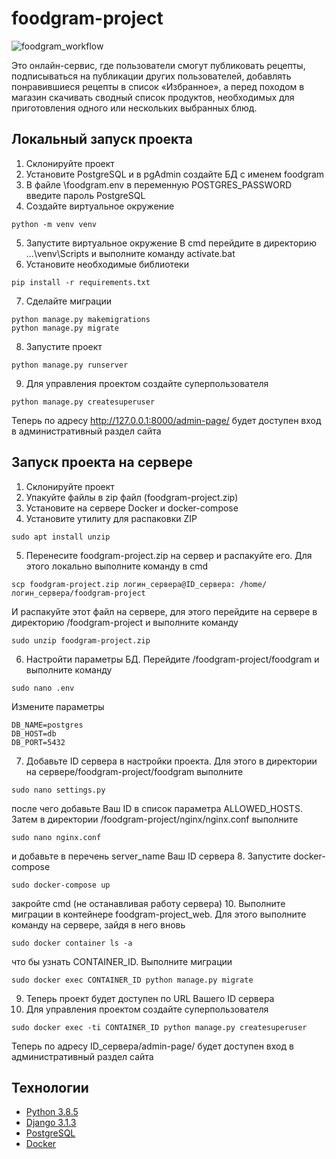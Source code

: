 # foodgram-project

![foodgram_workflow](https://github.com/work-development/foodgram-project/workflows/foodgram_workflow/badge.svg)

Это онлайн-сервис, где пользователи смогут публиковать рецепты, подписываться на публикации других пользователей, добавлять понравившиеся рецепты в список «Избранное», а перед походом в магазин скачивать сводный список продуктов, необходимых для приготовления одного или нескольких выбранных блюд.


## Локальный запуск проекта
1. Склонируйте проект
2. Установите PostgreSQL и в pgAdmin создайте БД с именем foodgram
3. В файле \foodgram\.env в переменную POSTGRES_PASSWORD введите пароль PostgreSQL
4. Создайте виртуальное окружение 
```
python -m venv venv
```
5. Запустите виртуальное окружение
В cmd перейдите в директорию ...\venv\Scripts и выполните команду activate.bat
6. Установите необходимые библиотеки  
```
pip install -r requirements.txt
``` 
7. Сделайте миграции
```
python manage.py makemigrations
python manage.py migrate
```
8. Запустите проект
```
python manage.py runserver
```
9. Для управления проектом создайте суперпользователя
```
python manage.py createsuperuser
```
Теперь по адресу http://127.0.0.1:8000/admin-page/ будет доступен вход в административный раздел сайта

## Запуск проекта на сервере
1. Склонируйте проект
2. Упакуйте файлы в zip файл (foodgram-project.zip)
3. Установите на сервере Docker и docker-compose
4. Установите утилиту для распаковки ZIP
```
sudo apt install unzip
```
5. Перенесите foodgram-project.zip на сервер и распакуйте его. Для этого локально выполните команду в cmd
```
scp foodgram-project.zip логин_сервера@ID_сервера: /home/логин_сервера/foodgram-project
```
И распакуйте этот файл на сервере, для этого перейдите на сервере в директорию /foodgram-project и выполните команду
```
sudo unzip foodgram-project.zip
```
6. Настройти параметры БД. Перейдите /foodgram-project/foodgram и выполните команду
```
sudo nano .env
```
Измените параметры
```
DB_NAME=postgres
DB_HOST=db
DB_PORT=5432
```
7. Добавьте ID сервера в настройки проекта. Для этого в директории на сервере/foodgram-project/foodgram выполните
```
sudo nano settings.py
```
после чего добавьте Ваш ID в список параметра ALLOWED_HOSTS. Затем в директории /foodgram-project/nginx/nginx.conf выполните
```
sudo nano nginx.conf
```
и добавьте в перечень server_name Ваш ID сервера
8. Запустите docker-compose
```
sudo docker-compose up
```
закройте cmd (не останавливая работу сервера)
10. Выполните миграции в контейнере foodgram-project_web. Для этого выполните команду на сервере, зайдя в него вновь 
```
sudo docker container ls -a
```
что бы узнать CONTAINER_ID. Выполните миграции
```
sudo docker exec CONTAINER_ID python manage.py migrate
```
9. Теперь проект будет доступен по URL Вашего ID сервера
10. Для управления проектом создайте суперпользователя
```
sudo docker exec -ti CONTAINER_ID python manage.py createsuperuser
```
Теперь по адресу ID_сервера/admin-page/ будет доступен вход в административный раздел сайта


## Технологии
* [Python 3.8.5](https://www.python.org/)
* [Django 3.1.3](https://www.djangoproject.com/)
* [PostgreSQL](https://www.postgresql.org/)
* [Docker](https://www.docker.com/)

